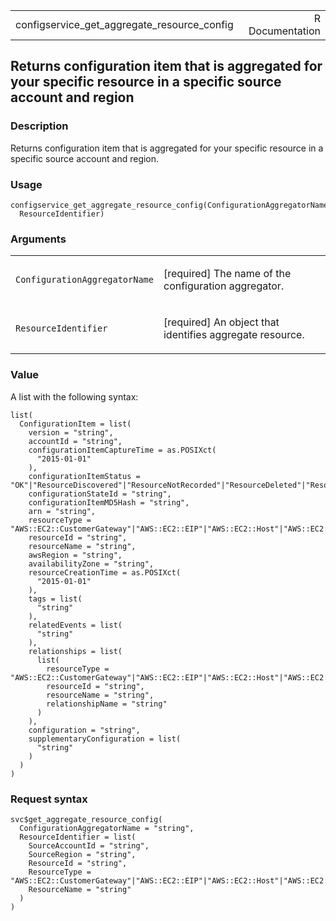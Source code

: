 <table style="width: 100%;">
<tbody>
<tr class="odd">
<td>configservice_get_aggregate_resource_config</td>
<td style="text-align: right;">R Documentation</td>
</tr>
</tbody>
</table>

## Returns configuration item that is aggregated for your specific resource in a specific source account and region

### Description

Returns configuration item that is aggregated for your specific resource
in a specific source account and region.

### Usage

    configservice_get_aggregate_resource_config(ConfigurationAggregatorName,
      ResourceIdentifier)

### Arguments

<table>
<colgroup>
<col style="width: 35%" />
<col style="width: 65%" />
</colgroup>
<tbody>
<tr class="odd">
<td><code
id="configservice_get_aggregate_resource_config_:_ConfigurationAggregatorName">ConfigurationAggregatorName</code></td>
<td><p>[required] The name of the configuration aggregator.</p></td>
</tr>
<tr class="even">
<td><code
id="configservice_get_aggregate_resource_config_:_ResourceIdentifier">ResourceIdentifier</code></td>
<td><p>[required] An object that identifies aggregate resource.</p></td>
</tr>
</tbody>
</table>

### Value

A list with the following syntax:

    list(
      ConfigurationItem = list(
        version = "string",
        accountId = "string",
        configurationItemCaptureTime = as.POSIXct(
          "2015-01-01"
        ),
        configurationItemStatus = "OK"|"ResourceDiscovered"|"ResourceNotRecorded"|"ResourceDeleted"|"ResourceDeletedNotRecorded",
        configurationStateId = "string",
        configurationItemMD5Hash = "string",
        arn = "string",
        resourceType = "AWS::EC2::CustomerGateway"|"AWS::EC2::EIP"|"AWS::EC2::Host"|"AWS::EC2::Instance"|"AWS::EC2::InternetGateway"|"AWS::EC2::NetworkAcl"|"AWS::EC2::NetworkInterface"|"AWS::EC2::RouteTable"|"AWS::EC2::SecurityGroup"|"AWS::EC2::Subnet"|"AWS::CloudTrail::Trail"|"AWS::EC2::Volume"|"AWS::EC2::VPC"|"AWS::EC2::VPNConnection"|"AWS::EC2::VPNGateway"|"AWS::EC2::RegisteredHAInstance"|"AWS::EC2::NatGateway"|"AWS::EC2::EgressOnlyInternetGateway"|"AWS::EC2::VPCEndpoint"|"AWS::EC2::VPCEndpointService"|"AWS::EC2::FlowLog"|"AWS::EC2::VPCPeeringConnection"|"AWS::Elasticsearch::Domain"|"AWS::IAM::Group"|"AWS::IAM::Policy"|"AWS::IAM::Role"|"AWS::IAM::User"|"AWS::ElasticLoadBalancingV2::LoadBalancer"|"AWS::ACM::Certificate"|"AWS::RDS::DBInstance"|"AWS::RDS::DBSubnetGroup"|"AWS::RDS::DBSecurityGroup"|"AWS::RDS::DBSnapshot"|"AWS::RDS::DBCluster"|"AWS::RDS::DBClusterSnapshot"|"AWS::RDS::EventSubscription"|"AWS::S3::Bucket"|"AWS::S3::AccountPublicAccessBlock"|"AWS::Redshift::Cluster"|"AWS::Redshift::ClusterSnapshot"|"AWS::Redshift::ClusterParameterGroup"|"AWS::Redshift::ClusterSecurityGroup"|"AWS::Redshift::ClusterSubnetGroup"|"AWS::Redshift::EventSubscription"|"AWS::SSM::ManagedInstanceInventory"|"AWS::CloudWatch::Alarm"|"AWS::CloudFormation::Stack"|"AWS::ElasticLoadBalancing::LoadBalancer"|"AWS::AutoScaling::AutoScalingGroup"|"AWS::AutoScaling::LaunchConfiguration"|"AWS::AutoScaling::ScalingPolicy"|"AWS::AutoScaling::ScheduledAction"|"AWS::DynamoDB::Table"|"AWS::CodeBuild::Project"|"AWS::WAF::RateBasedRule"|"AWS::WAF::Rule"|"AWS::WAF::RuleGroup"|"AWS::WAF::WebACL"|"AWS::WAFRegional::RateBasedRule"|"AWS::WAFRegional::Rule"|"AWS::WAFRegional::RuleGroup"|"AWS::WAFRegional::WebACL"|"AWS::CloudFront::Distribution"|"AWS::CloudFront::StreamingDistribution"|"AWS::Lambda::Function"|"AWS::NetworkFirewall::Firewall"|"AWS::NetworkFirewall::FirewallPolicy"|"AWS::NetworkFirewall::RuleGroup"|"AWS::ElasticBeanstalk::Application"|"AWS::ElasticBeanstalk::ApplicationVersion"|"AWS::ElasticBeanstalk::Environment"|"AWS::WAFv2::WebACL"|"AWS::WAFv2::RuleGroup"|"AWS::WAFv2::IPSet"|"AWS::WAFv2::RegexPatternSet"|"AWS::WAFv2::ManagedRuleSet"|"AWS::XRay::EncryptionConfig"|"AWS::SSM::AssociationCompliance"|"AWS::SSM::PatchCompliance"|"AWS::Shield::Protection"|"AWS::ShieldRegional::Protection"|"AWS::Config::ConformancePackCompliance"|"AWS::Config::ResourceCompliance"|"AWS::ApiGateway::Stage"|"AWS::ApiGateway::RestApi"|"AWS::ApiGatewayV2::Stage"|"AWS::ApiGatewayV2::Api"|"AWS::CodePipeline::Pipeline"|"AWS::ServiceCatalog::CloudFormationProvisionedProduct"|"AWS::ServiceCatalog::CloudFormationProduct"|"AWS::ServiceCatalog::Portfolio"|"AWS::SQS::Queue"|"AWS::KMS::Key"|"AWS::QLDB::Ledger"|"AWS::SecretsManager::Secret"|"AWS::SNS::Topic"|"AWS::SSM::FileData"|"AWS::Backup::BackupPlan"|"AWS::Backup::BackupSelection"|"AWS::Backup::BackupVault"|"AWS::Backup::RecoveryPoint"|"AWS::ECR::Repository"|"AWS::ECS::Cluster"|"AWS::ECS::Service"|"AWS::ECS::TaskDefinition"|"AWS::EFS::AccessPoint"|"AWS::EFS::FileSystem"|"AWS::EKS::Cluster"|"AWS::OpenSearch::Domain"|"AWS::EC2::TransitGateway"|"AWS::Kinesis::Stream"|"AWS::Kinesis::StreamConsumer"|"AWS::CodeDeploy::Application"|"AWS::CodeDeploy::DeploymentConfig"|"AWS::CodeDeploy::DeploymentGroup"|"AWS::EC2::LaunchTemplate"|"AWS::ECR::PublicRepository"|"AWS::GuardDuty::Detector"|"AWS::EMR::SecurityConfiguration"|"AWS::SageMaker::CodeRepository"|"AWS::Route53Resolver::ResolverEndpoint"|"AWS::Route53Resolver::ResolverRule"|"AWS::Route53Resolver::ResolverRuleAssociation"|"AWS::DMS::ReplicationSubnetGroup"|"AWS::DMS::EventSubscription"|"AWS::MSK::Cluster"|"AWS::StepFunctions::Activity"|"AWS::WorkSpaces::Workspace"|"AWS::WorkSpaces::ConnectionAlias"|"AWS::SageMaker::Model"|"AWS::ElasticLoadBalancingV2::Listener"|"AWS::StepFunctions::StateMachine"|"AWS::Batch::JobQueue"|"AWS::Batch::ComputeEnvironment"|"AWS::AccessAnalyzer::Analyzer"|"AWS::Athena::WorkGroup"|"AWS::Athena::DataCatalog"|"AWS::Detective::Graph"|"AWS::GlobalAccelerator::Accelerator"|"AWS::GlobalAccelerator::EndpointGroup"|"AWS::GlobalAccelerator::Listener"|"AWS::EC2::TransitGatewayAttachment"|"AWS::EC2::TransitGatewayRouteTable"|"AWS::DMS::Certificate"|"AWS::AppConfig::Application"|"AWS::AppSync::GraphQLApi"|"AWS::DataSync::LocationSMB"|"AWS::DataSync::LocationFSxLustre"|"AWS::DataSync::LocationS3"|"AWS::DataSync::LocationEFS"|"AWS::DataSync::Task"|"AWS::DataSync::LocationNFS"|"AWS::EC2::NetworkInsightsAccessScopeAnalysis"|"AWS::EKS::FargateProfile"|"AWS::Glue::Job"|"AWS::GuardDuty::ThreatIntelSet"|"AWS::GuardDuty::IPSet"|"AWS::SageMaker::Workteam"|"AWS::SageMaker::NotebookInstanceLifecycleConfig"|"AWS::ServiceDiscovery::Service"|"AWS::ServiceDiscovery::PublicDnsNamespace"|"AWS::SES::ContactList"|"AWS::SES::ConfigurationSet"|"AWS::Route53::HostedZone"|"AWS::IoTEvents::Input"|"AWS::IoTEvents::DetectorModel"|"AWS::IoTEvents::AlarmModel"|"AWS::ServiceDiscovery::HttpNamespace"|"AWS::Events::EventBus"|"AWS::ImageBuilder::ContainerRecipe"|"AWS::ImageBuilder::DistributionConfiguration"|"AWS::ImageBuilder::InfrastructureConfiguration"|"AWS::DataSync::LocationObjectStorage"|"AWS::DataSync::LocationHDFS"|"AWS::Glue::Classifier"|"AWS::Route53RecoveryReadiness::Cell"|"AWS::Route53RecoveryReadiness::ReadinessCheck"|"AWS::ECR::RegistryPolicy"|"AWS::Backup::ReportPlan"|"AWS::Lightsail::Certificate"|"AWS::RUM::AppMonitor"|"AWS::Events::Endpoint"|"AWS::SES::ReceiptRuleSet"|"AWS::Events::Archive"|"AWS::Events::ApiDestination"|"AWS::Lightsail::Disk"|"AWS::FIS::ExperimentTemplate"|"AWS::DataSync::LocationFSxWindows"|"AWS::SES::ReceiptFilter"|"AWS::GuardDuty::Filter"|"AWS::SES::Template"|"AWS::AmazonMQ::Broker"|"AWS::AppConfig::Environment"|"AWS::AppConfig::ConfigurationProfile"|"AWS::Cloud9::EnvironmentEC2"|"AWS::EventSchemas::Registry"|"AWS::EventSchemas::RegistryPolicy"|"AWS::EventSchemas::Discoverer"|"AWS::FraudDetector::Label"|"AWS::FraudDetector::EntityType"|"AWS::FraudDetector::Variable"|"AWS::FraudDetector::Outcome"|"AWS::IoT::Authorizer"|"AWS::IoT::SecurityProfile"|"AWS::IoT::RoleAlias"|"AWS::IoT::Dimension"|"AWS::IoTAnalytics::Datastore"|"AWS::Lightsail::Bucket"|"AWS::Lightsail::StaticIp"|"AWS::MediaPackage::PackagingGroup"|"AWS::Route53RecoveryReadiness::RecoveryGroup"|"AWS::ResilienceHub::ResiliencyPolicy"|"AWS::Transfer::Workflow"|"AWS::EKS::IdentityProviderConfig"|"AWS::EKS::Addon"|"AWS::Glue::MLTransform"|"AWS::IoT::Policy"|"AWS::IoT::MitigationAction"|"AWS::IoTTwinMaker::Workspace"|"AWS::IoTTwinMaker::Entity"|"AWS::IoTAnalytics::Dataset"|"AWS::IoTAnalytics::Pipeline"|"AWS::IoTAnalytics::Channel"|"AWS::IoTSiteWise::Dashboard"|"AWS::IoTSiteWise::Project"|"AWS::IoTSiteWise::Portal"|"AWS::IoTSiteWise::AssetModel"|"AWS::IVS::Channel"|"AWS::IVS::RecordingConfiguration"|"AWS::IVS::PlaybackKeyPair"|"AWS::KinesisAnalyticsV2::Application"|"AWS::RDS::GlobalCluster"|"AWS::S3::MultiRegionAccessPoint"|"AWS::DeviceFarm::TestGridProject"|"AWS::Budgets::BudgetsAction"|"AWS::Lex::Bot"|"AWS::CodeGuruReviewer::RepositoryAssociation"|"AWS::IoT::CustomMetric"|"AWS::Route53Resolver::FirewallDomainList"|"AWS::RoboMaker::RobotApplicationVersion"|"AWS::EC2::TrafficMirrorSession"|"AWS::IoTSiteWise::Gateway"|"AWS::Lex::BotAlias"|"AWS::LookoutMetrics::Alert"|"AWS::IoT::AccountAuditConfiguration"|"AWS::EC2::TrafficMirrorTarget"|"AWS::S3::StorageLens"|"AWS::IoT::ScheduledAudit"|"AWS::Events::Connection"|"AWS::EventSchemas::Schema"|"AWS::MediaPackage::PackagingConfiguration"|"AWS::KinesisVideo::SignalingChannel"|"AWS::AppStream::DirectoryConfig"|"AWS::LookoutVision::Project"|"AWS::Route53RecoveryControl::Cluster"|"AWS::Route53RecoveryControl::SafetyRule"|"AWS::Route53RecoveryControl::ControlPanel"|"AWS::Route53RecoveryControl::RoutingControl"|"AWS::Route53RecoveryReadiness::ResourceSet"|"AWS::RoboMaker::SimulationApplication"|"AWS::RoboMaker::RobotApplication"|"AWS::HealthLake::FHIRDatastore"|"AWS::Pinpoint::Segment"|"AWS::Pinpoint::ApplicationSettings"|"AWS::Events::Rule"|"AWS::EC2::DHCPOptions"|"AWS::EC2::NetworkInsightsPath"|"AWS::EC2::TrafficMirrorFilter"|"AWS::EC2::IPAM"|"AWS::IoTTwinMaker::Scene"|"AWS::NetworkManager::TransitGatewayRegistration"|"AWS::CustomerProfiles::Domain"|"AWS::AutoScaling::WarmPool"|"AWS::Connect::PhoneNumber"|"AWS::AppConfig::DeploymentStrategy"|"AWS::AppFlow::Flow"|"AWS::AuditManager::Assessment"|"AWS::CloudWatch::MetricStream"|"AWS::DeviceFarm::InstanceProfile"|"AWS::DeviceFarm::Project"|"AWS::EC2::EC2Fleet"|"AWS::EC2::SubnetRouteTableAssociation"|"AWS::ECR::PullThroughCacheRule"|"AWS::GroundStation::Config"|"AWS::ImageBuilder::ImagePipeline"|"AWS::IoT::FleetMetric"|"AWS::IoTWireless::ServiceProfile"|"AWS::NetworkManager::Device"|"AWS::NetworkManager::GlobalNetwork"|"AWS::NetworkManager::Link"|"AWS::NetworkManager::Site"|"AWS::Panorama::Package"|"AWS::Pinpoint::App"|"AWS::Redshift::ScheduledAction"|"AWS::Route53Resolver::FirewallRuleGroupAssociation"|"AWS::SageMaker::AppImageConfig"|"AWS::SageMaker::Image",
        resourceId = "string",
        resourceName = "string",
        awsRegion = "string",
        availabilityZone = "string",
        resourceCreationTime = as.POSIXct(
          "2015-01-01"
        ),
        tags = list(
          "string"
        ),
        relatedEvents = list(
          "string"
        ),
        relationships = list(
          list(
            resourceType = "AWS::EC2::CustomerGateway"|"AWS::EC2::EIP"|"AWS::EC2::Host"|"AWS::EC2::Instance"|"AWS::EC2::InternetGateway"|"AWS::EC2::NetworkAcl"|"AWS::EC2::NetworkInterface"|"AWS::EC2::RouteTable"|"AWS::EC2::SecurityGroup"|"AWS::EC2::Subnet"|"AWS::CloudTrail::Trail"|"AWS::EC2::Volume"|"AWS::EC2::VPC"|"AWS::EC2::VPNConnection"|"AWS::EC2::VPNGateway"|"AWS::EC2::RegisteredHAInstance"|"AWS::EC2::NatGateway"|"AWS::EC2::EgressOnlyInternetGateway"|"AWS::EC2::VPCEndpoint"|"AWS::EC2::VPCEndpointService"|"AWS::EC2::FlowLog"|"AWS::EC2::VPCPeeringConnection"|"AWS::Elasticsearch::Domain"|"AWS::IAM::Group"|"AWS::IAM::Policy"|"AWS::IAM::Role"|"AWS::IAM::User"|"AWS::ElasticLoadBalancingV2::LoadBalancer"|"AWS::ACM::Certificate"|"AWS::RDS::DBInstance"|"AWS::RDS::DBSubnetGroup"|"AWS::RDS::DBSecurityGroup"|"AWS::RDS::DBSnapshot"|"AWS::RDS::DBCluster"|"AWS::RDS::DBClusterSnapshot"|"AWS::RDS::EventSubscription"|"AWS::S3::Bucket"|"AWS::S3::AccountPublicAccessBlock"|"AWS::Redshift::Cluster"|"AWS::Redshift::ClusterSnapshot"|"AWS::Redshift::ClusterParameterGroup"|"AWS::Redshift::ClusterSecurityGroup"|"AWS::Redshift::ClusterSubnetGroup"|"AWS::Redshift::EventSubscription"|"AWS::SSM::ManagedInstanceInventory"|"AWS::CloudWatch::Alarm"|"AWS::CloudFormation::Stack"|"AWS::ElasticLoadBalancing::LoadBalancer"|"AWS::AutoScaling::AutoScalingGroup"|"AWS::AutoScaling::LaunchConfiguration"|"AWS::AutoScaling::ScalingPolicy"|"AWS::AutoScaling::ScheduledAction"|"AWS::DynamoDB::Table"|"AWS::CodeBuild::Project"|"AWS::WAF::RateBasedRule"|"AWS::WAF::Rule"|"AWS::WAF::RuleGroup"|"AWS::WAF::WebACL"|"AWS::WAFRegional::RateBasedRule"|"AWS::WAFRegional::Rule"|"AWS::WAFRegional::RuleGroup"|"AWS::WAFRegional::WebACL"|"AWS::CloudFront::Distribution"|"AWS::CloudFront::StreamingDistribution"|"AWS::Lambda::Function"|"AWS::NetworkFirewall::Firewall"|"AWS::NetworkFirewall::FirewallPolicy"|"AWS::NetworkFirewall::RuleGroup"|"AWS::ElasticBeanstalk::Application"|"AWS::ElasticBeanstalk::ApplicationVersion"|"AWS::ElasticBeanstalk::Environment"|"AWS::WAFv2::WebACL"|"AWS::WAFv2::RuleGroup"|"AWS::WAFv2::IPSet"|"AWS::WAFv2::RegexPatternSet"|"AWS::WAFv2::ManagedRuleSet"|"AWS::XRay::EncryptionConfig"|"AWS::SSM::AssociationCompliance"|"AWS::SSM::PatchCompliance"|"AWS::Shield::Protection"|"AWS::ShieldRegional::Protection"|"AWS::Config::ConformancePackCompliance"|"AWS::Config::ResourceCompliance"|"AWS::ApiGateway::Stage"|"AWS::ApiGateway::RestApi"|"AWS::ApiGatewayV2::Stage"|"AWS::ApiGatewayV2::Api"|"AWS::CodePipeline::Pipeline"|"AWS::ServiceCatalog::CloudFormationProvisionedProduct"|"AWS::ServiceCatalog::CloudFormationProduct"|"AWS::ServiceCatalog::Portfolio"|"AWS::SQS::Queue"|"AWS::KMS::Key"|"AWS::QLDB::Ledger"|"AWS::SecretsManager::Secret"|"AWS::SNS::Topic"|"AWS::SSM::FileData"|"AWS::Backup::BackupPlan"|"AWS::Backup::BackupSelection"|"AWS::Backup::BackupVault"|"AWS::Backup::RecoveryPoint"|"AWS::ECR::Repository"|"AWS::ECS::Cluster"|"AWS::ECS::Service"|"AWS::ECS::TaskDefinition"|"AWS::EFS::AccessPoint"|"AWS::EFS::FileSystem"|"AWS::EKS::Cluster"|"AWS::OpenSearch::Domain"|"AWS::EC2::TransitGateway"|"AWS::Kinesis::Stream"|"AWS::Kinesis::StreamConsumer"|"AWS::CodeDeploy::Application"|"AWS::CodeDeploy::DeploymentConfig"|"AWS::CodeDeploy::DeploymentGroup"|"AWS::EC2::LaunchTemplate"|"AWS::ECR::PublicRepository"|"AWS::GuardDuty::Detector"|"AWS::EMR::SecurityConfiguration"|"AWS::SageMaker::CodeRepository"|"AWS::Route53Resolver::ResolverEndpoint"|"AWS::Route53Resolver::ResolverRule"|"AWS::Route53Resolver::ResolverRuleAssociation"|"AWS::DMS::ReplicationSubnetGroup"|"AWS::DMS::EventSubscription"|"AWS::MSK::Cluster"|"AWS::StepFunctions::Activity"|"AWS::WorkSpaces::Workspace"|"AWS::WorkSpaces::ConnectionAlias"|"AWS::SageMaker::Model"|"AWS::ElasticLoadBalancingV2::Listener"|"AWS::StepFunctions::StateMachine"|"AWS::Batch::JobQueue"|"AWS::Batch::ComputeEnvironment"|"AWS::AccessAnalyzer::Analyzer"|"AWS::Athena::WorkGroup"|"AWS::Athena::DataCatalog"|"AWS::Detective::Graph"|"AWS::GlobalAccelerator::Accelerator"|"AWS::GlobalAccelerator::EndpointGroup"|"AWS::GlobalAccelerator::Listener"|"AWS::EC2::TransitGatewayAttachment"|"AWS::EC2::TransitGatewayRouteTable"|"AWS::DMS::Certificate"|"AWS::AppConfig::Application"|"AWS::AppSync::GraphQLApi"|"AWS::DataSync::LocationSMB"|"AWS::DataSync::LocationFSxLustre"|"AWS::DataSync::LocationS3"|"AWS::DataSync::LocationEFS"|"AWS::DataSync::Task"|"AWS::DataSync::LocationNFS"|"AWS::EC2::NetworkInsightsAccessScopeAnalysis"|"AWS::EKS::FargateProfile"|"AWS::Glue::Job"|"AWS::GuardDuty::ThreatIntelSet"|"AWS::GuardDuty::IPSet"|"AWS::SageMaker::Workteam"|"AWS::SageMaker::NotebookInstanceLifecycleConfig"|"AWS::ServiceDiscovery::Service"|"AWS::ServiceDiscovery::PublicDnsNamespace"|"AWS::SES::ContactList"|"AWS::SES::ConfigurationSet"|"AWS::Route53::HostedZone"|"AWS::IoTEvents::Input"|"AWS::IoTEvents::DetectorModel"|"AWS::IoTEvents::AlarmModel"|"AWS::ServiceDiscovery::HttpNamespace"|"AWS::Events::EventBus"|"AWS::ImageBuilder::ContainerRecipe"|"AWS::ImageBuilder::DistributionConfiguration"|"AWS::ImageBuilder::InfrastructureConfiguration"|"AWS::DataSync::LocationObjectStorage"|"AWS::DataSync::LocationHDFS"|"AWS::Glue::Classifier"|"AWS::Route53RecoveryReadiness::Cell"|"AWS::Route53RecoveryReadiness::ReadinessCheck"|"AWS::ECR::RegistryPolicy"|"AWS::Backup::ReportPlan"|"AWS::Lightsail::Certificate"|"AWS::RUM::AppMonitor"|"AWS::Events::Endpoint"|"AWS::SES::ReceiptRuleSet"|"AWS::Events::Archive"|"AWS::Events::ApiDestination"|"AWS::Lightsail::Disk"|"AWS::FIS::ExperimentTemplate"|"AWS::DataSync::LocationFSxWindows"|"AWS::SES::ReceiptFilter"|"AWS::GuardDuty::Filter"|"AWS::SES::Template"|"AWS::AmazonMQ::Broker"|"AWS::AppConfig::Environment"|"AWS::AppConfig::ConfigurationProfile"|"AWS::Cloud9::EnvironmentEC2"|"AWS::EventSchemas::Registry"|"AWS::EventSchemas::RegistryPolicy"|"AWS::EventSchemas::Discoverer"|"AWS::FraudDetector::Label"|"AWS::FraudDetector::EntityType"|"AWS::FraudDetector::Variable"|"AWS::FraudDetector::Outcome"|"AWS::IoT::Authorizer"|"AWS::IoT::SecurityProfile"|"AWS::IoT::RoleAlias"|"AWS::IoT::Dimension"|"AWS::IoTAnalytics::Datastore"|"AWS::Lightsail::Bucket"|"AWS::Lightsail::StaticIp"|"AWS::MediaPackage::PackagingGroup"|"AWS::Route53RecoveryReadiness::RecoveryGroup"|"AWS::ResilienceHub::ResiliencyPolicy"|"AWS::Transfer::Workflow"|"AWS::EKS::IdentityProviderConfig"|"AWS::EKS::Addon"|"AWS::Glue::MLTransform"|"AWS::IoT::Policy"|"AWS::IoT::MitigationAction"|"AWS::IoTTwinMaker::Workspace"|"AWS::IoTTwinMaker::Entity"|"AWS::IoTAnalytics::Dataset"|"AWS::IoTAnalytics::Pipeline"|"AWS::IoTAnalytics::Channel"|"AWS::IoTSiteWise::Dashboard"|"AWS::IoTSiteWise::Project"|"AWS::IoTSiteWise::Portal"|"AWS::IoTSiteWise::AssetModel"|"AWS::IVS::Channel"|"AWS::IVS::RecordingConfiguration"|"AWS::IVS::PlaybackKeyPair"|"AWS::KinesisAnalyticsV2::Application"|"AWS::RDS::GlobalCluster"|"AWS::S3::MultiRegionAccessPoint"|"AWS::DeviceFarm::TestGridProject"|"AWS::Budgets::BudgetsAction"|"AWS::Lex::Bot"|"AWS::CodeGuruReviewer::RepositoryAssociation"|"AWS::IoT::CustomMetric"|"AWS::Route53Resolver::FirewallDomainList"|"AWS::RoboMaker::RobotApplicationVersion"|"AWS::EC2::TrafficMirrorSession"|"AWS::IoTSiteWise::Gateway"|"AWS::Lex::BotAlias"|"AWS::LookoutMetrics::Alert"|"AWS::IoT::AccountAuditConfiguration"|"AWS::EC2::TrafficMirrorTarget"|"AWS::S3::StorageLens"|"AWS::IoT::ScheduledAudit"|"AWS::Events::Connection"|"AWS::EventSchemas::Schema"|"AWS::MediaPackage::PackagingConfiguration"|"AWS::KinesisVideo::SignalingChannel"|"AWS::AppStream::DirectoryConfig"|"AWS::LookoutVision::Project"|"AWS::Route53RecoveryControl::Cluster"|"AWS::Route53RecoveryControl::SafetyRule"|"AWS::Route53RecoveryControl::ControlPanel"|"AWS::Route53RecoveryControl::RoutingControl"|"AWS::Route53RecoveryReadiness::ResourceSet"|"AWS::RoboMaker::SimulationApplication"|"AWS::RoboMaker::RobotApplication"|"AWS::HealthLake::FHIRDatastore"|"AWS::Pinpoint::Segment"|"AWS::Pinpoint::ApplicationSettings"|"AWS::Events::Rule"|"AWS::EC2::DHCPOptions"|"AWS::EC2::NetworkInsightsPath"|"AWS::EC2::TrafficMirrorFilter"|"AWS::EC2::IPAM"|"AWS::IoTTwinMaker::Scene"|"AWS::NetworkManager::TransitGatewayRegistration"|"AWS::CustomerProfiles::Domain"|"AWS::AutoScaling::WarmPool"|"AWS::Connect::PhoneNumber"|"AWS::AppConfig::DeploymentStrategy"|"AWS::AppFlow::Flow"|"AWS::AuditManager::Assessment"|"AWS::CloudWatch::MetricStream"|"AWS::DeviceFarm::InstanceProfile"|"AWS::DeviceFarm::Project"|"AWS::EC2::EC2Fleet"|"AWS::EC2::SubnetRouteTableAssociation"|"AWS::ECR::PullThroughCacheRule"|"AWS::GroundStation::Config"|"AWS::ImageBuilder::ImagePipeline"|"AWS::IoT::FleetMetric"|"AWS::IoTWireless::ServiceProfile"|"AWS::NetworkManager::Device"|"AWS::NetworkManager::GlobalNetwork"|"AWS::NetworkManager::Link"|"AWS::NetworkManager::Site"|"AWS::Panorama::Package"|"AWS::Pinpoint::App"|"AWS::Redshift::ScheduledAction"|"AWS::Route53Resolver::FirewallRuleGroupAssociation"|"AWS::SageMaker::AppImageConfig"|"AWS::SageMaker::Image",
            resourceId = "string",
            resourceName = "string",
            relationshipName = "string"
          )
        ),
        configuration = "string",
        supplementaryConfiguration = list(
          "string"
        )
      )
    )

### Request syntax

    svc$get_aggregate_resource_config(
      ConfigurationAggregatorName = "string",
      ResourceIdentifier = list(
        SourceAccountId = "string",
        SourceRegion = "string",
        ResourceId = "string",
        ResourceType = "AWS::EC2::CustomerGateway"|"AWS::EC2::EIP"|"AWS::EC2::Host"|"AWS::EC2::Instance"|"AWS::EC2::InternetGateway"|"AWS::EC2::NetworkAcl"|"AWS::EC2::NetworkInterface"|"AWS::EC2::RouteTable"|"AWS::EC2::SecurityGroup"|"AWS::EC2::Subnet"|"AWS::CloudTrail::Trail"|"AWS::EC2::Volume"|"AWS::EC2::VPC"|"AWS::EC2::VPNConnection"|"AWS::EC2::VPNGateway"|"AWS::EC2::RegisteredHAInstance"|"AWS::EC2::NatGateway"|"AWS::EC2::EgressOnlyInternetGateway"|"AWS::EC2::VPCEndpoint"|"AWS::EC2::VPCEndpointService"|"AWS::EC2::FlowLog"|"AWS::EC2::VPCPeeringConnection"|"AWS::Elasticsearch::Domain"|"AWS::IAM::Group"|"AWS::IAM::Policy"|"AWS::IAM::Role"|"AWS::IAM::User"|"AWS::ElasticLoadBalancingV2::LoadBalancer"|"AWS::ACM::Certificate"|"AWS::RDS::DBInstance"|"AWS::RDS::DBSubnetGroup"|"AWS::RDS::DBSecurityGroup"|"AWS::RDS::DBSnapshot"|"AWS::RDS::DBCluster"|"AWS::RDS::DBClusterSnapshot"|"AWS::RDS::EventSubscription"|"AWS::S3::Bucket"|"AWS::S3::AccountPublicAccessBlock"|"AWS::Redshift::Cluster"|"AWS::Redshift::ClusterSnapshot"|"AWS::Redshift::ClusterParameterGroup"|"AWS::Redshift::ClusterSecurityGroup"|"AWS::Redshift::ClusterSubnetGroup"|"AWS::Redshift::EventSubscription"|"AWS::SSM::ManagedInstanceInventory"|"AWS::CloudWatch::Alarm"|"AWS::CloudFormation::Stack"|"AWS::ElasticLoadBalancing::LoadBalancer"|"AWS::AutoScaling::AutoScalingGroup"|"AWS::AutoScaling::LaunchConfiguration"|"AWS::AutoScaling::ScalingPolicy"|"AWS::AutoScaling::ScheduledAction"|"AWS::DynamoDB::Table"|"AWS::CodeBuild::Project"|"AWS::WAF::RateBasedRule"|"AWS::WAF::Rule"|"AWS::WAF::RuleGroup"|"AWS::WAF::WebACL"|"AWS::WAFRegional::RateBasedRule"|"AWS::WAFRegional::Rule"|"AWS::WAFRegional::RuleGroup"|"AWS::WAFRegional::WebACL"|"AWS::CloudFront::Distribution"|"AWS::CloudFront::StreamingDistribution"|"AWS::Lambda::Function"|"AWS::NetworkFirewall::Firewall"|"AWS::NetworkFirewall::FirewallPolicy"|"AWS::NetworkFirewall::RuleGroup"|"AWS::ElasticBeanstalk::Application"|"AWS::ElasticBeanstalk::ApplicationVersion"|"AWS::ElasticBeanstalk::Environment"|"AWS::WAFv2::WebACL"|"AWS::WAFv2::RuleGroup"|"AWS::WAFv2::IPSet"|"AWS::WAFv2::RegexPatternSet"|"AWS::WAFv2::ManagedRuleSet"|"AWS::XRay::EncryptionConfig"|"AWS::SSM::AssociationCompliance"|"AWS::SSM::PatchCompliance"|"AWS::Shield::Protection"|"AWS::ShieldRegional::Protection"|"AWS::Config::ConformancePackCompliance"|"AWS::Config::ResourceCompliance"|"AWS::ApiGateway::Stage"|"AWS::ApiGateway::RestApi"|"AWS::ApiGatewayV2::Stage"|"AWS::ApiGatewayV2::Api"|"AWS::CodePipeline::Pipeline"|"AWS::ServiceCatalog::CloudFormationProvisionedProduct"|"AWS::ServiceCatalog::CloudFormationProduct"|"AWS::ServiceCatalog::Portfolio"|"AWS::SQS::Queue"|"AWS::KMS::Key"|"AWS::QLDB::Ledger"|"AWS::SecretsManager::Secret"|"AWS::SNS::Topic"|"AWS::SSM::FileData"|"AWS::Backup::BackupPlan"|"AWS::Backup::BackupSelection"|"AWS::Backup::BackupVault"|"AWS::Backup::RecoveryPoint"|"AWS::ECR::Repository"|"AWS::ECS::Cluster"|"AWS::ECS::Service"|"AWS::ECS::TaskDefinition"|"AWS::EFS::AccessPoint"|"AWS::EFS::FileSystem"|"AWS::EKS::Cluster"|"AWS::OpenSearch::Domain"|"AWS::EC2::TransitGateway"|"AWS::Kinesis::Stream"|"AWS::Kinesis::StreamConsumer"|"AWS::CodeDeploy::Application"|"AWS::CodeDeploy::DeploymentConfig"|"AWS::CodeDeploy::DeploymentGroup"|"AWS::EC2::LaunchTemplate"|"AWS::ECR::PublicRepository"|"AWS::GuardDuty::Detector"|"AWS::EMR::SecurityConfiguration"|"AWS::SageMaker::CodeRepository"|"AWS::Route53Resolver::ResolverEndpoint"|"AWS::Route53Resolver::ResolverRule"|"AWS::Route53Resolver::ResolverRuleAssociation"|"AWS::DMS::ReplicationSubnetGroup"|"AWS::DMS::EventSubscription"|"AWS::MSK::Cluster"|"AWS::StepFunctions::Activity"|"AWS::WorkSpaces::Workspace"|"AWS::WorkSpaces::ConnectionAlias"|"AWS::SageMaker::Model"|"AWS::ElasticLoadBalancingV2::Listener"|"AWS::StepFunctions::StateMachine"|"AWS::Batch::JobQueue"|"AWS::Batch::ComputeEnvironment"|"AWS::AccessAnalyzer::Analyzer"|"AWS::Athena::WorkGroup"|"AWS::Athena::DataCatalog"|"AWS::Detective::Graph"|"AWS::GlobalAccelerator::Accelerator"|"AWS::GlobalAccelerator::EndpointGroup"|"AWS::GlobalAccelerator::Listener"|"AWS::EC2::TransitGatewayAttachment"|"AWS::EC2::TransitGatewayRouteTable"|"AWS::DMS::Certificate"|"AWS::AppConfig::Application"|"AWS::AppSync::GraphQLApi"|"AWS::DataSync::LocationSMB"|"AWS::DataSync::LocationFSxLustre"|"AWS::DataSync::LocationS3"|"AWS::DataSync::LocationEFS"|"AWS::DataSync::Task"|"AWS::DataSync::LocationNFS"|"AWS::EC2::NetworkInsightsAccessScopeAnalysis"|"AWS::EKS::FargateProfile"|"AWS::Glue::Job"|"AWS::GuardDuty::ThreatIntelSet"|"AWS::GuardDuty::IPSet"|"AWS::SageMaker::Workteam"|"AWS::SageMaker::NotebookInstanceLifecycleConfig"|"AWS::ServiceDiscovery::Service"|"AWS::ServiceDiscovery::PublicDnsNamespace"|"AWS::SES::ContactList"|"AWS::SES::ConfigurationSet"|"AWS::Route53::HostedZone"|"AWS::IoTEvents::Input"|"AWS::IoTEvents::DetectorModel"|"AWS::IoTEvents::AlarmModel"|"AWS::ServiceDiscovery::HttpNamespace"|"AWS::Events::EventBus"|"AWS::ImageBuilder::ContainerRecipe"|"AWS::ImageBuilder::DistributionConfiguration"|"AWS::ImageBuilder::InfrastructureConfiguration"|"AWS::DataSync::LocationObjectStorage"|"AWS::DataSync::LocationHDFS"|"AWS::Glue::Classifier"|"AWS::Route53RecoveryReadiness::Cell"|"AWS::Route53RecoveryReadiness::ReadinessCheck"|"AWS::ECR::RegistryPolicy"|"AWS::Backup::ReportPlan"|"AWS::Lightsail::Certificate"|"AWS::RUM::AppMonitor"|"AWS::Events::Endpoint"|"AWS::SES::ReceiptRuleSet"|"AWS::Events::Archive"|"AWS::Events::ApiDestination"|"AWS::Lightsail::Disk"|"AWS::FIS::ExperimentTemplate"|"AWS::DataSync::LocationFSxWindows"|"AWS::SES::ReceiptFilter"|"AWS::GuardDuty::Filter"|"AWS::SES::Template"|"AWS::AmazonMQ::Broker"|"AWS::AppConfig::Environment"|"AWS::AppConfig::ConfigurationProfile"|"AWS::Cloud9::EnvironmentEC2"|"AWS::EventSchemas::Registry"|"AWS::EventSchemas::RegistryPolicy"|"AWS::EventSchemas::Discoverer"|"AWS::FraudDetector::Label"|"AWS::FraudDetector::EntityType"|"AWS::FraudDetector::Variable"|"AWS::FraudDetector::Outcome"|"AWS::IoT::Authorizer"|"AWS::IoT::SecurityProfile"|"AWS::IoT::RoleAlias"|"AWS::IoT::Dimension"|"AWS::IoTAnalytics::Datastore"|"AWS::Lightsail::Bucket"|"AWS::Lightsail::StaticIp"|"AWS::MediaPackage::PackagingGroup"|"AWS::Route53RecoveryReadiness::RecoveryGroup"|"AWS::ResilienceHub::ResiliencyPolicy"|"AWS::Transfer::Workflow"|"AWS::EKS::IdentityProviderConfig"|"AWS::EKS::Addon"|"AWS::Glue::MLTransform"|"AWS::IoT::Policy"|"AWS::IoT::MitigationAction"|"AWS::IoTTwinMaker::Workspace"|"AWS::IoTTwinMaker::Entity"|"AWS::IoTAnalytics::Dataset"|"AWS::IoTAnalytics::Pipeline"|"AWS::IoTAnalytics::Channel"|"AWS::IoTSiteWise::Dashboard"|"AWS::IoTSiteWise::Project"|"AWS::IoTSiteWise::Portal"|"AWS::IoTSiteWise::AssetModel"|"AWS::IVS::Channel"|"AWS::IVS::RecordingConfiguration"|"AWS::IVS::PlaybackKeyPair"|"AWS::KinesisAnalyticsV2::Application"|"AWS::RDS::GlobalCluster"|"AWS::S3::MultiRegionAccessPoint"|"AWS::DeviceFarm::TestGridProject"|"AWS::Budgets::BudgetsAction"|"AWS::Lex::Bot"|"AWS::CodeGuruReviewer::RepositoryAssociation"|"AWS::IoT::CustomMetric"|"AWS::Route53Resolver::FirewallDomainList"|"AWS::RoboMaker::RobotApplicationVersion"|"AWS::EC2::TrafficMirrorSession"|"AWS::IoTSiteWise::Gateway"|"AWS::Lex::BotAlias"|"AWS::LookoutMetrics::Alert"|"AWS::IoT::AccountAuditConfiguration"|"AWS::EC2::TrafficMirrorTarget"|"AWS::S3::StorageLens"|"AWS::IoT::ScheduledAudit"|"AWS::Events::Connection"|"AWS::EventSchemas::Schema"|"AWS::MediaPackage::PackagingConfiguration"|"AWS::KinesisVideo::SignalingChannel"|"AWS::AppStream::DirectoryConfig"|"AWS::LookoutVision::Project"|"AWS::Route53RecoveryControl::Cluster"|"AWS::Route53RecoveryControl::SafetyRule"|"AWS::Route53RecoveryControl::ControlPanel"|"AWS::Route53RecoveryControl::RoutingControl"|"AWS::Route53RecoveryReadiness::ResourceSet"|"AWS::RoboMaker::SimulationApplication"|"AWS::RoboMaker::RobotApplication"|"AWS::HealthLake::FHIRDatastore"|"AWS::Pinpoint::Segment"|"AWS::Pinpoint::ApplicationSettings"|"AWS::Events::Rule"|"AWS::EC2::DHCPOptions"|"AWS::EC2::NetworkInsightsPath"|"AWS::EC2::TrafficMirrorFilter"|"AWS::EC2::IPAM"|"AWS::IoTTwinMaker::Scene"|"AWS::NetworkManager::TransitGatewayRegistration"|"AWS::CustomerProfiles::Domain"|"AWS::AutoScaling::WarmPool"|"AWS::Connect::PhoneNumber"|"AWS::AppConfig::DeploymentStrategy"|"AWS::AppFlow::Flow"|"AWS::AuditManager::Assessment"|"AWS::CloudWatch::MetricStream"|"AWS::DeviceFarm::InstanceProfile"|"AWS::DeviceFarm::Project"|"AWS::EC2::EC2Fleet"|"AWS::EC2::SubnetRouteTableAssociation"|"AWS::ECR::PullThroughCacheRule"|"AWS::GroundStation::Config"|"AWS::ImageBuilder::ImagePipeline"|"AWS::IoT::FleetMetric"|"AWS::IoTWireless::ServiceProfile"|"AWS::NetworkManager::Device"|"AWS::NetworkManager::GlobalNetwork"|"AWS::NetworkManager::Link"|"AWS::NetworkManager::Site"|"AWS::Panorama::Package"|"AWS::Pinpoint::App"|"AWS::Redshift::ScheduledAction"|"AWS::Route53Resolver::FirewallRuleGroupAssociation"|"AWS::SageMaker::AppImageConfig"|"AWS::SageMaker::Image",
        ResourceName = "string"
      )
    )
